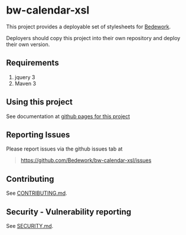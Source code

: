 # bw-calendar-xsl

This project provides a deployable set of stylesheets for 
[Bedework](https://www.apereo.org/projects/bedework).

Deployers should copy this project into their own repository and deploy their own version.

## Requirements

1. jquery 3
2. Maven 3

## Using this project
See documentation at [github pages for this project](https://bedework.github.io/bw-calendar-xsl/)

## Reporting Issues
Please report issues via the github issues tab at
> https://github.com/Bedework/bw-calendar-xsl/issues

## Contributing
See [CONTRIBUTING.md](CONTRIBUTING.md).

## Security - Vulnerability reporting
See [SECURITY.md](SECURITY.md).
   